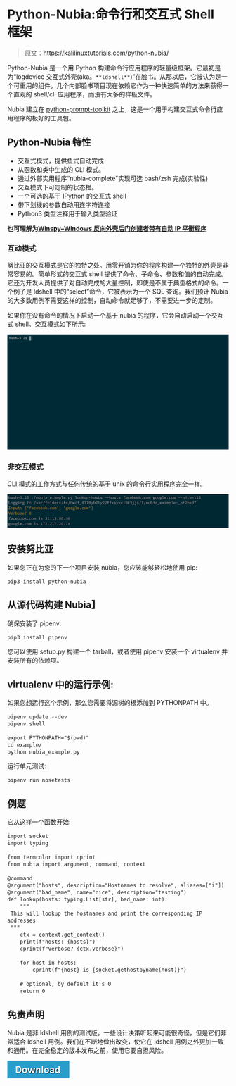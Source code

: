 # Python-Nubia:命令行和交互式 Shell 框架

> 原文：<https://kalilinuxtutorials.com/python-nubia/>

Python-Nubia 是一个用 Python 构建命令行应用程序的轻量级框架。它最初是为“logdevice 交互式外壳(aka。`**ldshell**`)”在脸书。从那以后，它被认为是一个可重用的组件，几个内部脸书项目现在依赖它作为一种快速简单的方法来获得一个直观的 shell/cli 应用程序，而没有太多的样板文件。

Nubia 建立在 [python-prompt-toolkit](https://github.com/jonathanslenders/python-prompt-toolkit) 之上，这是一个用于构建交互式命令行应用程序的极好的工具包。

## **Python-Nubia 特性**

*   交互式模式，提供鱼式自动完成
*   从函数和类中生成的 CLI 模式。
*   通过外部实用程序“nubia-complete”实现可选 bash/zsh 完成(实验性)
*   交互模式下可定制的状态栏。
*   一个可选的基于 IPython 的交互式 shell
*   带下划线的参数自动用连字符连接
*   Python3 类型注释用于输入类型验证

**也可理解为**[**Winspy–Windows 反向外壳后门创建者带有自动 IP 平衡程序**](https://kalilinuxtutorials.com/winspy-windows-reverse-shell-backdoor/)

### **互动模式**

努比亚的交互模式是它的独特之处。用零开销为你的程序构建一个独特的外壳是非常容易的。简单形式的交互式 shell 提供了命令、子命令、参数和值的自动完成。它还为开发人员提供了对自动完成的大量控制，即使是不属于典型格式的命令。一个例子是 ldshell 中的“select”命令，它被表示为一个 SQL 查询。我们预计 Nubia 的大多数用例不需要这样的控制，自动命令就足够了，不需要进一步的定制。

如果你在没有命令的情况下启动一个基于 nubia 的程序，它会自动启动一个交互式 shell。交互模式如下所示:

![](img//b3490e22ec943e2e742ee89a666b7f11.png)

### **非交互模式**

CLI 模式的工作方式与任何传统的基于 unix 的命令行实用程序完全一样。

![](img//fd08768d7f902fac583dbd6be98c9ef7.png)

## **安装努比亚**

如果您正在为您的下一个项目安装 nubia，您应该能够轻松地使用 pip:

```
pip3 install python-nubia
```

## **从源代码构建 Nubia】**

确保安装了 pipenv:

```
pip3 install pipenv
```

您可以使用 setup.py 构建一个 tarball，或者使用 pipenv 安装一个 virtualenv 并安装所有的依赖项。

## **virtualenv 中的运行示例:**

如果您想运行这个示例，那么您需要将源树的根添加到 PYTHONPATH 中。

```
pipenv update --dev
pipenv shell

export PYTHONPATH="$(pwd)"
cd example/
python nubia_example.py
```

运行单元测试:

```
pipenv run nosetests
```

## **例题**

它从这样一个函数开始:

```
import socket
import typing

from termcolor import cprint
from nubia import argument, command, context

@command
@argument("hosts", description="Hostnames to resolve", aliases=["i"])
@argument("bad_name", name="nice", description="testing")
def lookup(hosts: typing.List[str], bad_name: int):
    """
 This will lookup the hostnames and print the corresponding IP addresses
 """
    ctx = context.get_context()
    print(f"hosts: {hosts}")
    cprint(f"Verbose? {ctx.verbose}")

    for host in hosts:
        cprint(f"{host} is {socket.gethostbyname(host)}")

    # optional, by default it's 0
    return 0
```

## **免责声明**

Nubia 是非 ldshell 用例的测试版。一些设计决策听起来可能很奇怪，但是它们非常适合 ldshell 用例。我们在不断地做出改变，使它在 ldshell 用例之外更加一致和通用。在完全稳定的版本发布之前，使用它要自担风险。

[![](img//d861a9096555aeb1980fc054015933d7.png)](https://github.com/facebookincubator/python-nubia/#interactive-mode)
